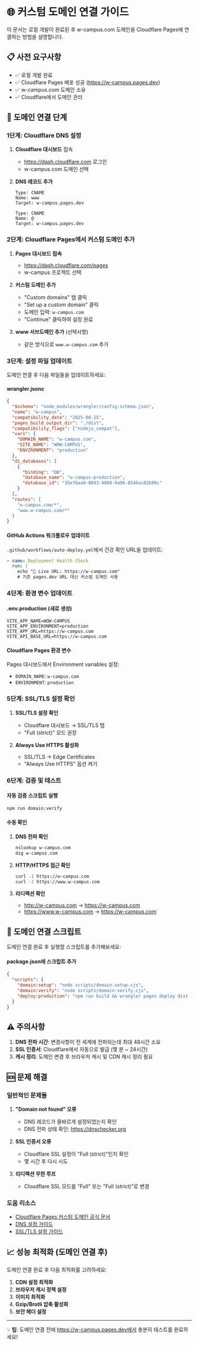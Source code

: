 # 🌐 커스텀 도메인 연결 가이드

이 문서는 로컬 개발이 완료된 후 w-campus.com 도메인을 Cloudflare Pages에 연결하는 방법을 설명합니다.

## 📋 사전 요구사항

- ✅ 로컬 개발 완료
- ✅ Cloudflare Pages 배포 성공 (https://w-campus.pages.dev)
- ✅ w-campus.com 도메인 소유
- ✅ Cloudflare에서 도메인 관리

## 🚀 도메인 연결 단계

### 1단계: Cloudflare DNS 설정

1. **Cloudflare 대시보드** 접속
   - https://dash.cloudflare.com 로그인
   - w-campus.com 도메인 선택

2. **DNS 레코드 추가**
   ```
   Type: CNAME
   Name: www
   Target: w-campus.pages.dev
   
   Type: CNAME  
   Name: @
   Target: w-campus.pages.dev
   ```

### 2단계: Cloudflare Pages에서 커스텀 도메인 추가

1. **Pages 대시보드 접속**
   - https://dash.cloudflare.com/pages
   - w-campus 프로젝트 선택

2. **커스텀 도메인 추가**
   - "Custom domains" 탭 클릭
   - "Set up a custom domain" 클릭
   - 도메인 입력: `w-campus.com`
   - "Continue" 클릭하여 설정 완료

3. **www 서브도메인 추가** (선택사항)
   - 같은 방식으로 `www.w-campus.com` 추가

### 3단계: 설정 파일 업데이트

도메인 연결 후 다음 파일들을 업데이트하세요:

#### wrangler.jsonc
```json
{
  "$schema": "node_modules/wrangler/config-schema.json",
  "name": "w-campus",
  "compatibility_date": "2025-08-25",
  "pages_build_output_dir": "./dist",
  "compatibility_flags": ["nodejs_compat"],
  "vars": {
    "DOMAIN_NAME": "w-campus.com",
    "SITE_NAME": "WOW-CAMPUS",
    "ENVIRONMENT": "production"
  },
  "d1_databases": [
    {
      "binding": "DB",
      "database_name": "w-campus-production",
      "database_id": "35e76aa0-0043-4008-9a96-8546ac02b99c"
    }
  ],
  "routes": [
    "w-campus.com/*",
    "www.w-campus.com/*"
  ]
}
```

#### GitHub Actions 워크플로우 업데이트
`.github/workflows/auto-deploy.yml`에서 건강 확인 URL을 업데이트:
```yaml
- name: Deployment Health Check
  run: |
    echo "🔗 Live URL: https://w-campus.com"
    # 기존 pages.dev URL 대신 커스텀 도메인 사용
```

### 4단계: 환경 변수 업데이트

#### .env.production (새로 생성)
```env
VITE_APP_NAME=WOW-CAMPUS
VITE_APP_ENVIRONMENT=production
VITE_APP_URL=https://w-campus.com
VITE_API_BASE_URL=https://w-campus.com
```

#### Cloudflare Pages 환경 변수
Pages 대시보드에서 Environment variables 설정:
- `DOMAIN_NAME`: `w-campus.com`
- `ENVIRONMENT`: `production`

### 5단계: SSL/TLS 설정 확인

1. **SSL/TLS 설정 확인**
   - Cloudflare 대시보드 → SSL/TLS 탭
   - "Full (strict)" 모드 권장

2. **Always Use HTTPS 활성화**
   - SSL/TLS → Edge Certificates
   - "Always Use HTTPS" 옵션 켜기

### 6단계: 검증 및 테스트

#### 자동 검증 스크립트 실행
```bash
npm run domain:verify
```

#### 수동 확인
1. **DNS 전파 확인**
   ```bash
   nslookup w-campus.com
   dig w-campus.com
   ```

2. **HTTP/HTTPS 접근 확인**
   ```bash
   curl -I https://w-campus.com
   curl -I https://www.w-campus.com
   ```

3. **리디렉션 확인**
   - http://w-campus.com → https://w-campus.com
   - https://www.w-campus.com → https://w-campus.com

## 🔧 도메인 연결 스크립트

도메인 연결 완료 후 실행할 스크립트를 추가해보세요:

#### package.json에 스크립트 추가
```json
{
  "scripts": {
    "domain:setup": "node scripts/domain-setup.cjs",
    "domain:verify": "node scripts/domain-verify.cjs",
    "deploy:production": "npm run build && wrangler pages deploy dist --project-name w-campus --compatibility-date=2025-08-25"
  }
}
```

## ⚠️ 주의사항

1. **DNS 전파 시간**: 변경사항이 전 세계에 전파되는데 최대 48시간 소요
2. **SSL 인증서**: Cloudflare에서 자동으로 발급 (몇 분 ~ 24시간)
3. **캐시 정리**: 도메인 변경 후 브라우저 캐시 및 CDN 캐시 정리 필요

## 🆘 문제 해결

### 일반적인 문제들

1. **"Domain not found" 오류**
   - DNS 레코드가 올바르게 설정되었는지 확인
   - DNS 전파 상태 확인: https://dnschecker.org

2. **SSL 인증서 오류**
   - Cloudflare SSL 설정이 "Full (strict)"인지 확인
   - 몇 시간 후 다시 시도

3. **리디렉션 무한 루프**
   - Cloudflare SSL 모드를 "Full" 또는 "Full (strict)"로 변경

### 도움 리소스

- [Cloudflare Pages 커스텀 도메인 공식 문서](https://developers.cloudflare.com/pages/configuration/custom-domains/)
- [DNS 설정 가이드](https://developers.cloudflare.com/dns/)
- [SSL/TLS 설정 가이드](https://developers.cloudflare.com/ssl/)

## 📈 성능 최적화 (도메인 연결 후)

도메인 연결 완료 후 다음 최적화를 고려하세요:

1. **CDN 설정 최적화**
2. **브라우저 캐시 정책 설정**  
3. **이미지 최적화**
4. **Gzip/Brotli 압축 활성화**
5. **보안 헤더 설정**

---

💡 **팁**: 도메인 연결 전에 https://w-campus.pages.dev에서 충분히 테스트를 완료하세요!